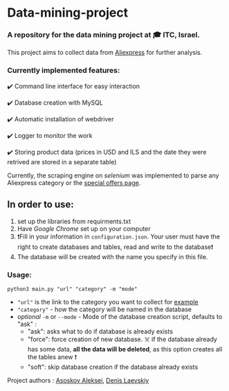 # Data-mining-project
### A repository for the data mining project at :mortar_board: ITC, Israel. 
This project aims to collect data from [Aliexpress](https://aliexpress.com) for further analysis. 
### Currently implemented features:
:heavy_check_mark: Command line interface for easy interaction

:heavy_check_mark: Database creation with MySQL

:heavy_check_mark: Automatic installation of webdriver

:heavy_check_mark: Logger to monitor the work 

:heavy_check_mark: Storing product data (prices in USD and ILS and the date they were retrived are stored in a separate table)

Currently, the scraping engine on *selenium* was implemented to parse any Aliexpress category or the [special offers page](https://campaign.aliexpress.com/wow/gcp/new-user-channel/index).
## In order to use:
1. set up the libraries from requirments.txt
2. Have *Google Chrome* set up on your computer
3. :exclamation:Fill in your information in ```configuration.json```. Your user must have the right to create databases and tables, read and write to the database:exclamation:
4. The database will be created with the name you specify in this file.

### Usage:
```python3 main.py "url" "category" -m "mode"```
- ```"url"``` is the link to the category you want to collect for [example](https://www.aliexpress.com/category/70802/keyboards.html?trafficChannel=main&catName=keyboards&CatId=70802&ltype=wholesale&SortType=default&page=1&pvid=326-350021%2C351-350027&isrefine=y)
- ```"category"``` - how the category will be named in the database
- *optional* ```-m``` or ```--mode``` - Mode of the database creation script, defaults to "ask" :
  -  "ask": asks what to do if database is already exists
  - "force": force creation of new database. :skull_and_crossbones: if the database already has some data, **all the data will be deleted**, as this option creates all the tables anew :exclamation:
  - "soft": skip database creation if the database already exists

Project authors : [Asoskov Aleksei](https://www.linkedin.com/in/aleksei-asoskov-b3051b257/), [Denis Laevskiy](https://www.linkedin.com/in/denis-laevskiy-79b715221/)
